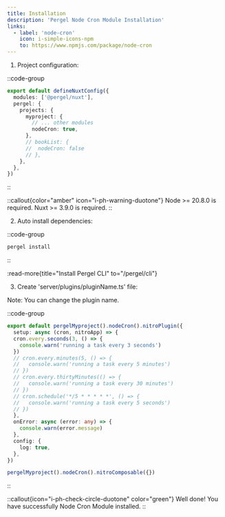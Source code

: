 ```yaml
---
title: Installation
description: 'Pergel Node Cron Module Installation'
links:
  - label: 'node-cron'
    icon: i-simple-icons-npm
    to: https://www.npmjs.com/package/node-cron
---
```


1. Project configuration:

::code-group
```ts [nuxt.config.ts]
export default defineNuxtConfig({
  modules: ['@pergel/nuxt'],
  pergel: {
    projects: {
      myproject: {
        // ... other modules
        nodeCron: true,
      },
      // bookList: {
      //  nodeCron: false
      // },
    },
  },
})
```
::

::callout{color="amber" icon="i-ph-warning-duotone"}
Node >= 20.8.0 is required.
Nuxt >= 3.9.0 is required.
::


2. Auto install dependencies:

::code-group
```sh [terminal]
pergel install
```
::

:read-more{title="Install Pergel CLI" to="/pergel/cli"}

3. Create 'server/plugins/pluginName.ts' file:

Note: You can change the plugin name.

::code-group
```ts [server/plugins/pluginName.ts]
export default pergelMyproject().nodeCron().nitroPlugin({
  setup: async (cron, nitroApp) => {
  cron.every.seconds(3, () => {
    console.warn('running a task every 3 seconds')
  })
  // cron.every.minutes(5, () => {
  //   console.warn('running a task every 5 minutes')
  // })
  // cron.every.thirtyMinutes(() => {
  //   console.warn('running a task every 30 minutes')
  // })
  // cron.schedule('*/5 * * * * *', () => {
  //   console.warn('running a task every 5 seconds')
  // })
  },
  onError: async (error: any) => {
    console.warn(error.message)
  },
  config: {
    log: true,
  },
})
```

```ts [composables]
pergelMyproject().nodeCron().nitroComposable({})
```

::

::callout{icon="i-ph-check-circle-duotone" color="green"}
Well done! You have successfully Node Cron Module installed.
::
